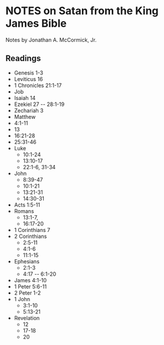 # NOTES on Satan from the King James Bible 

Notes by Jonathan A. McCormick, Jr.


## Readings 
* Genesis 1-3
* Leviticus 16
* 1 Chronicles 21:1-17
* Job
* Isaiah 14
* Ezekiel 27 -- 28:1-19
* Zechariah 3
* Matthew 
* 4:1-11
* 13
* 16:21-28
* 25:31-46
* Luke 
  * 10:1-24
  * 13:10-17
  * 22:1-6, 31-34
* John 
  * 8:39-47
  * 10:1-21
  * 13:21-31
  * 14:30-31
* Acts 1:5-11
* Romans 
  * 13:1-7,
  * 16:17-20
* 1 Corinthians 7
* 2 Corinthians 
  * 2:5-11
  * 4:1-6
  * 11:1-15
* Ephesians 
  * 2:1-3
  * 4:17 -- 6:1-20
* James 4:1-10
* 1 Peter 5:6-11
* 2 Peter 1-2
* 1 John 
  * 3:1-10
  * 5:13-21
* Revelation 
  * 12
  * 17-18
  * 20


